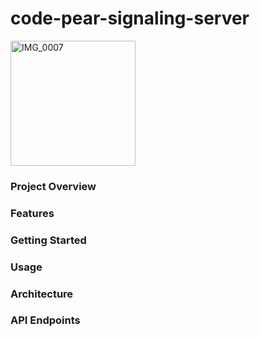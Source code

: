 # code-pear-signaling-server
<img width="200" alt="IMG_0007" src="https://github.com/user-attachments/assets/c232c040-c83f-44a6-b96b-4f06de3db6b1" />

### Project Overview
### Features
### Getting Started
### Usage
### Architecture
### API Endpoints

